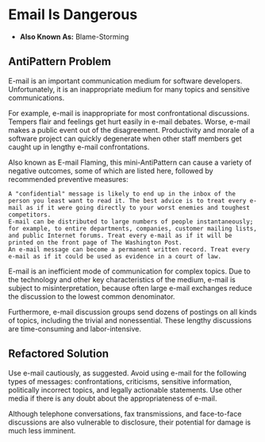 # Email Is Dangerous
* **Also Known As:** Blame-Storming

## AntiPattern Problem

E-mail is an important communication medium for software developers. Unfortunately, it is an inappropriate medium for many topics and sensitive communications.

For example, e-mail is inappropriate for most confrontational discussions. Tempers flair and feelings get hurt easily in e-mail debates. Worse, e-mail makes a public event out of the disagreement. Productivity and morale of a software project can quickly degenerate when other staff members get caught up in lengthy e-mail confrontations.

Also known as E-mail Flaming, this mini-AntiPattern can cause a variety of negative outcomes, some of which are listed here, followed by recommended preventive measures:

    A "confidential" message is likely to end up in the inbox of the person you least want to read it. The best advice is to treat every e-mail as if it were going directly to your worst enemies and toughest competitors.
    E-mail can be distributed to large numbers of people instantaneously; for example, to entire departments, companies, customer mailing lists, and public Internet forums. Treat every e-mail as if it will be printed on the front page of The Washington Post.
    An e-mail message can become a permanent written record. Treat every e-mail as if it could be used as evidence in a court of law.

E-mail is an inefficient mode of communication for complex topics. Due to the technology and other key characteristics of the medium, e-mail is subject to misinterpretation, because often large e-mail exchanges reduce the discussion to the lowest common denominator.

Furthermore, e-mail discussion groups send dozens of postings on all kinds of topics, including the trivial and nonessential. These lengthy discussions are time-consuming and labor-intensive.

## Refactored Solution
Use e-mail cautiously, as suggested. Avoid using e-mail for the following types of messages: confrontations, criticisms, sensitive information, politically incorrect topics, and legally actionable statements. Use other media if there is any doubt about the appropriateness of e-mail.

Although telephone conversations, fax transmissions, and face-to-face discussions are also vulnerable to disclosure, their potential for damage is much less imminent.

